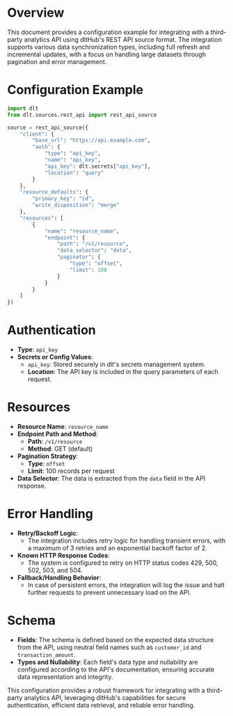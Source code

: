 # Overview

This document provides a configuration example for integrating with a third-party analytics API using dltHub's REST API source format. The integration supports various data synchronization types, including full refresh and incremental updates, with a focus on handling large datasets through pagination and error management.

# Configuration Example

```python
import dlt
from dlt.sources.rest_api import rest_api_source

source = rest_api_source({
    "client": {
        "base_url": "https://api.example.com",
        "auth": {
            "type": "api_key",
            "name": "api_key",
            "api_key": dlt.secrets["api_key"],
            "location": "query"
        }
    },
    "resource_defaults": {
        "primary_key": "id",
        "write_disposition": "merge"
    },
    "resources": [
        {
            "name": "resource_name",
            "endpoint": {
                "path": "/v1/resource",
                "data_selector": "data",
                "paginator": {
                    "type": "offset",
                    "limit": 100
                }
            }
        }
    ]
})
```

# Authentication

- **Type**: `api_key`
- **Secrets or Config Values**: 
  - `api_key`: Stored securely in dlt's secrets management system.
  - **Location**: The API key is included in the query parameters of each request.

# Resources

- **Resource Name**: `resource_name`
- **Endpoint Path and Method**: 
  - **Path**: `/v1/resource`
  - **Method**: GET (default)
- **Pagination Strategy**: 
  - **Type**: `offset`
  - **Limit**: 100 records per request
- **Data Selector**: The data is extracted from the `data` field in the API response.

# Error Handling

- **Retry/Backoff Logic**: 
  - The integration includes retry logic for handling transient errors, with a maximum of 3 retries and an exponential backoff factor of 2.
- **Known HTTP Response Codes**: 
  - The system is configured to retry on HTTP status codes 429, 500, 502, 503, and 504.
- **Fallback/Handling Behavior**: 
  - In case of persistent errors, the integration will log the issue and halt further requests to prevent unnecessary load on the API.

# Schema

- **Fields**: The schema is defined based on the expected data structure from the API, using neutral field names such as `customer_id` and `transaction_amount`.
- **Types and Nullability**: Each field's data type and nullability are configured according to the API's documentation, ensuring accurate data representation and integrity.

This configuration provides a robust framework for integrating with a third-party analytics API, leveraging dltHub's capabilities for secure authentication, efficient data retrieval, and reliable error handling.